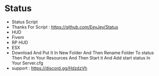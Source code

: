 # Status
- Status Script
- Thanks For Script : https://github.com/EeyJey/Status
- HUD
- Fivem
- RP HUD
- ESX
- Download And Put It In New Folder And Then Rename Folder To status Then Put in Your Resources And Then Start it And Add start status In Your Server.cfg
- support : https://discord.gg/HdzdzVh
